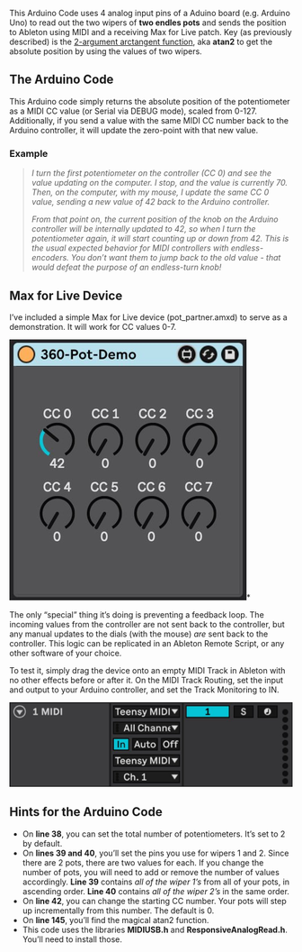 This Arduino Code uses 4 analog input pins of a Aduino board (e.g. Arduino Uno) to read out the two wipers of **two endles pots** and sends the position to Ableton using MIDI and a receiving Max for Live patch. Key (as previously described) is the [2-argument arctangent function](https://en.wikipedia.org/wiki/Atan2), aka **atan2** to get the absolute position by using the values of two wipers.

## The Arduino Code

This Arduino code simply returns the absolute position of the potentiometer as a MIDI CC value (or Serial via DEBUG mode), scaled from 0-127. Additionally, if you send a value with the same MIDI CC number back to the Arduino controller, it will update the zero-point with that new value. 

### Example

> *I turn the first potentiometer on the controller (CC 0) and see the value updating on the computer. I stop, and the value is currently 70. Then, on the computer, with my mouse, I update the same CC 0 value, sending a new value of 42 back to the Arduino controller.*
>
> *From that point on, the current position of the knob on the Arduino controller will be internally updated to 42, so when I turn the potentiometer again, it will start counting up or down from 42. This is the usual expected behavior for MIDI controllers with endless-encoders. You don’t want them to jump back to the old value - that would defeat the purpose of an endless-turn knob!*

## Max for Live Device

I’ve included a simple Max for Live device (pot_partner.amxd) to serve as a demonstration. It will work for CC values 0-7. 

![Screenshot+2024-12-03+at+14.03.16](img/Screenshot+2024-12-03+at+14.03.16.jpg)*

The only “special” thing it’s doing is preventing a feedback loop. The incoming values from the controller are not sent back to the controller, but any manual updates to the dials (with the mouse) *are* sent back to the controller. This logic can be replicated in an Ableton Remote Script, or any other software of your choice.

To test it, simply drag the device onto an empty MIDI Track in Ableton with no other effects before or after it. On the MIDI Track Routing, set the input and output to your Arduino controller, and set the Track Monitoring to IN. 

![Screenshot+2024-12-03+at+14.05.55](img/Screenshot+2024-12-03+at+14.05.55.jpg)

## Hints for the Arduino Code

- On **line 38**, you can set the total number of potentiometers. It’s set to 2 by default.
- On **lines 39 and 40**, you’ll set the pins you use for wipers 1 and 2. Since there are 2 pots, there are two values for each. If you change the number of pots, you will need to add or remove the number of values accordingly. 
  **Line 39** contains *all of the wiper 1’s* from all of your pots, in ascending order. 
  **Line 40** contains *all of the wiper 2’s* in the same order. 
- On **line 42**, you can change the starting CC number. Your pots will step up incrementally from this number. The default is 0. 
- On **line 145**, you’ll find the magical atan2 function. 
- This code uses the libraries **MIDIUSB.h** and **ResponsiveAnalogRead.h**. You’ll need to install those.
